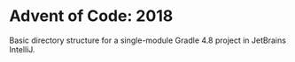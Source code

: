 # Advent of Code: 2018
Basic directory structure for a single-module Gradle 4.8 project in JetBrains IntelliJ.
